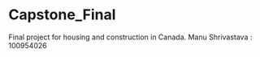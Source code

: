 # Capstone_Final
Final project for housing and construction in Canada.
Manu Shrivastava : 100954026
